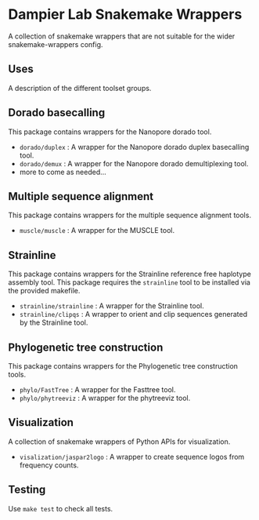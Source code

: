 # Dampier Lab Snakemake Wrappers

A collection of snakemake wrappers that are not suitable for the wider snakemake-wrappers config.

## Uses

A description of the different toolset groups.


## Dorado basecalling

This package contains wrappers for the Nanopore dorado tool.

 - `dorado/duplex` : A wrapper for the Nanopore dorado duplex basecalling tool.
 - `dorado/demux` : A wrapper for the Nanopore dorado demultiplexing tool.
 - more to come as needed...

## Multiple sequence alignment

This package contains wrappers for the multiple sequence alignment tools.

 - `muscle/muscle` : A wrapper for the MUSCLE tool.

## Strainline

This package contains wrappers for the Strainline reference free haplotype assembly tool.
This package requires the `strainline` tool to be installed via the provided makefile.

 - `strainline/strainline` : A wrapper for the Strainline tool.
 - `strainline/clipqs` : A wrapper to orient and clip sequences generated by the Strainline tool.

## Phylogenetic tree construction

This package contains wrappers for the Phylogenetic tree construction tools.

 - `phylo/FastTree` : A wrapper for the Fasttree tool.
 - `phylo/phytreeviz` : A wrapper for the phytreeviz tool.
 
## Visualization

A collection of snakemake wrappers of Python APIs for visualization.

- `visalization/jaspar2logo` : A wrapper to create sequence logos from frequency counts.


## Testing

Use `make test` to check all tests.

